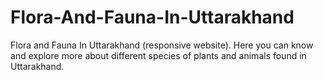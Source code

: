 # Flora-And-Fauna-In-Uttarakhand
Flora and Fauna In Uttarakhand (responsive website). Here you can know and explore more about different species of plants and animals found in Uttarakhand.
